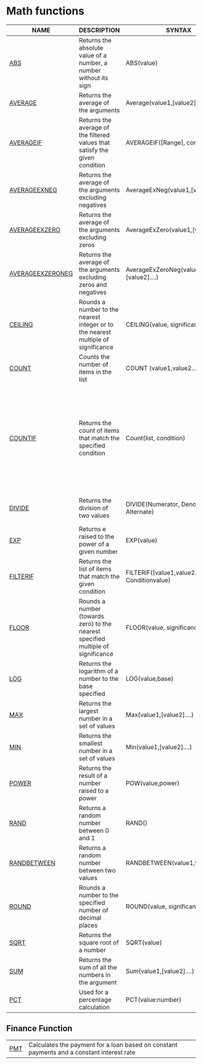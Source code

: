 # Math functions

<table><thead><tr><th>NAME</th><th>DESCRIPTION</th><th data-hidden>SYNTAX</th><th data-hidden>EXAMPLE</th><th data-hidden>EXPLANATION</th></tr></thead><tbody><tr><td><a href="abs.md">ABS</a></td><td>Returns the absolute value of a number, a number without its sign</td><td>ABS(value)</td><td>ABS(COLUMN1)</td><td>Returns the absolute value of COLUMN1</td></tr><tr><td><a href="average.md">AVERAGE</a></td><td>Returns the average of the arguments</td><td>Average(value1,[value2]....)</td><td>AVERAGE(COLUMN1, COLUMN2)</td><td>Returns the average of COLUMN1, COLUMN1</td></tr><tr><td><a href="averageif.md">AVERAGEIF</a></td><td>Returns the average of the filtered values that satisfy the given condition</td><td>AVERAGEIF([Range], condition)</td><td>AVERAGEIF([Quantity],[Units Sold], “>10000”)</td><td>Returns the average of Quantity and Units Sold if they are above 10000</td></tr><tr><td><a href="averageexneg.md">AVERAGEEXNEG</a></td><td>Returns the average of the arguments excluding negatives</td><td>AverageExNeg(value1,[value2]....)</td><td></td><td></td></tr><tr><td><a href="averageexzero.md">AVERAGEEXZERO</a></td><td>Returns the average of the arguments excluding zeros</td><td>AverageExZero(value1,[value2]....)</td><td></td><td></td></tr><tr><td><a href="averageexzeroneg.md">AVERAGEEXZERONEG</a></td><td>Returns the average of the arguments excluding zeros and negatives</td><td>AverageExZeroNeg(value1,[value2]....)</td><td></td><td></td></tr><tr><td><a href="ceiling.md">CEILING</a></td><td>Rounds a number to the nearest integer or to the nearest multiple of significance</td><td>CEILING(value, significance)</td><td>CEILING(COLUMN1)</td><td>Returns the ceiling of COLUMN1 to the significance of two decimal</td></tr><tr><td><a href="count.md">COUNT</a></td><td>Counts the number of items in the list</td><td>COUNT (value1,value2....)</td><td>COUNT(Column1,Column2,Column3)</td><td>Returns the count of the number of items in a range</td></tr><tr><td><a href="countif.md">COUNTIF</a></td><td>Returns the count of items that match the specified condition</td><td>Count(list, condition)</td><td>COUNTIF([100,500,120],"&#x3C;200") COUNTIF([[Quantity],[Units Sold]],BLANK)</td><td>Returns 2, since only two value in the given list matches the condition Returns 1,2 or 0 depending on how many blank values are in Quantity, Units Sold in each row. This value can be used to set conditional formatting or used with IF condition to fill value in another column</td></tr><tr><td><a href="divide.md">DIVIDE</a></td><td>Returns the division of two values</td><td>DIVIDE(Numerator, Denominator, Alternate)</td><td>DIVIDE(COLUMN1, COLUMN2, 0)</td><td>Returns COLUMN1/COLUMN2 and if any error, returns 0</td></tr><tr><td><a href="exp.md">EXP</a></td><td>Returns e raised to the power of a given number</td><td>EXP(value)</td><td>EXP(COLUMN1)</td><td>Returns the exponential of COLUMN1</td></tr><tr><td><a href="filterif.md">FILTERIF</a></td><td>Returns the list of items that match the given condition</td><td>FILTERIF([value1,value2..],”Condition Conditionvalue)</td><td>FILTERIF([Column1,Column2,Column3],”>1000)</td><td>Returns the list of items that matches the given condition</td></tr><tr><td><a href="floor.md">FLOOR</a></td><td>Rounds a number (towards zero) to the nearest specified multiple of significance</td><td>FLOOR(value, significance)</td><td>FLOOR(COLUMN1)</td><td>Returns the floor of COLUMN1 to the significance of two decimal</td></tr><tr><td><a href="log.md">LOG</a></td><td>Returns the logarithm of a number to the base specified</td><td>LOG(value,base)</td><td>LOG(COLUMN1, 10)</td><td>Returns the Log to the base 10 of COLUMN1</td></tr><tr><td><a href="max.md">MAX</a></td><td>Returns the largest number in a set of values</td><td>Max(value1,[value2]....)</td><td>MAX(COLUMN1,COLUMN2,COLUMN3)</td><td>Returns the maximum of COLUMN1, COLUMN2, COLUMN3</td></tr><tr><td><a href="min.md">MIN</a></td><td>Returns the smallest number in a set of values</td><td>Min(value1,[value2]....)</td><td>MIN(COLUMN1,COLUMN2,COLUMN3)</td><td>Returns the minimum of COLUMN1, COLUMN2, COLUMN3</td></tr><tr><td><a href="power.md">POWER</a></td><td>Returns the result of a number raised to a power</td><td>POW(value,power)</td><td>POW(COLUMN1, 2)</td><td>Returns the COLUMN1 to the power of 2</td></tr><tr><td><a href="rand.md">RAND</a></td><td>Returns a random number between 0 and 1</td><td>RAND()</td><td>RAND(0,1)</td><td>Returns a random number like 0.1,0.2,..</td></tr><tr><td><a href="randbetween.md">RANDBETWEEN</a></td><td>Returns a random number between two values</td><td>RANDBETWEEN(value1,value2)</td><td>RANDBETWEEN(0,100)</td><td>Returns a random number between 0 and 100</td></tr><tr><td><a href="round.md">ROUND</a></td><td>Rounds a number to the specified number of decimal places</td><td>ROUND(value, significance)</td><td>ROUND(COLUMN1, 2)</td><td>Returns the round of COLUMN1 to the significance of two decimal</td></tr><tr><td><a href="sqrt.md">SQRT</a></td><td>Returns the square root of a number</td><td>SQRT(value)</td><td>SQRT(COLUMN1)</td><td>Returns the exponential of COLUMN1</td></tr><tr><td><a href="sum.md">SUM</a></td><td>Returns the sum of all the numbers in the argument</td><td>Sum(value1,[value2]....)</td><td>SUM(COLUMN1, COLUMN2)</td><td>Returns the sum of COLUMN1 and COLUMN2</td></tr><tr><td><a href="pct.md">PCT</a></td><td>Used for a percentage calculation</td><td>PCT(value:number)</td><td>SALES + PCT(10) = SALES + 10%</td><td>Returns percentage value</td></tr></tbody></table>

## Finance Function

|               |                                                                                           |
| ------------- | ----------------------------------------------------------------------------------------- |
| [PMT](pmt.md) | Calculates the payment for a loan based on constant payments and a constant interest rate |
